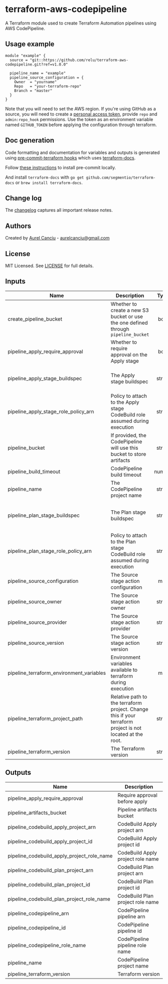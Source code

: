 # terraform-aws-codepipeline

A Terraform module used to create Terraform Automation pipelines using AWS CodePipeline.

## Usage example

```hcl
module "example" {
  source = "git::https://github.com/relu/terraform-aws-codepipeline.git?ref=v1.0.0"

  pipeline_name = "example"
  pipeline_source_configuration = {
    Owner  = "yourname"
    Repo   = "your-terraform-repo"
    Branch = "master"
  }
}
```

Note that you will need to set the AWS region. If you're using GitHub as a
source, you will need to create a [personal access
token](https://help.github.com/en/articles/creating-a-personal-access-token-for-the-command-line),
provide `repo` and `admin:repo_hook` permissions. Use the token as an
environment variable named `GITHUB_TOKEN` before applying the configuration
through terraform.

## Doc generation

Code formatting and documentation for variables and outputs is generated using
[pre-commit-terraform
hooks](https://github.com/antonbabenko/pre-commit-terraform) which uses
[terraform-docs](https://github.com/segmentio/terraform-docs).

Follow [these
instructions](https://github.com/antonbabenko/pre-commit-terraform#how-to-install)
to install pre-commit locally.

And install `terraform-docs` with `go get github.com/segmentio/terraform-docs`
or `brew install terraform-docs`.

## Change log

The
[changelog](https://github.com/relu/terraform-aws-codepipeline/tree/master/CHANGELOG.md)
captures all important release notes.

## Authors

Created by [Aurel Canciu](https://github.com/relu) - aurelcanciu@gmail.com

## License

MIT Licensed. See
[LICENSE](https://github.com/relu/terraform-aws-codepipeline/tree/master/LICENSE)
for full details.

<!-- BEGINNING OF PRE-COMMIT-TERRAFORM DOCS HOOK -->
## Inputs

| Name | Description | Type | Default | Required |
|------|-------------|:----:|:-----:|:-----:|
| create\_pipeline\_bucket | Whether to create a new S3 bucket or use the one defined through `pipeline_bucket` | bool | `"true"` | no |
| pipeline\_apply\_require\_approval | Whether to require approval on the Apply stage | bool | `"true"` | no |
| pipeline\_apply\_stage\_buildspec | The Apply stage buildspec | string | `"  version: 0.2\n  phases:\n    install:\n      runtime-versions:\n        golang: 1.12\n      commands:\n        - curl -o /tmp/terraform.zip \"https://releases.hashicorp.com/terraform/$${TERRAFORM_VERSION}/terraform_$${TERRAFORM_VERSION}_linux_amd64.zip\"\n        - unzip /tmp/terraform.zip -d /usr/bin/\n    build:\n      commands:\n        - cd $${TERRAFORM_DIRECTORY}\n        - terraform apply -auto-approve tfplan\n  "` | no |
| pipeline\_apply\_stage\_role\_policy\_arn | Policy to attach to the Apply stage CodeBuild role assumed during execution | string | `"arn:aws:iam::aws:policy/AdministratorAccess"` | no |
| pipeline\_bucket | If provided, the CodePipeline will use this bucket to store artifacts | string | `""` | no |
| pipeline\_build\_timeout | CodePipeline build timeout | number | `"5"` | no |
| pipeline\_name | The CodePipeline project name | string | n/a | yes |
| pipeline\_plan\_stage\_buildspec | The Plan stage buildspec | string | `"  version: 0.2\n  phases:\n    install:\n      runtime-versions:\n        golang: 1.12\n      commands:\n        - curl -o /tmp/terraform.zip \"https://releases.hashicorp.com/terraform/$${TERRAFORM_VERSION}/terraform_$${TERRAFORM_VERSION}_linux_amd64.zip\"\n        - unzip /tmp/terraform.zip -d /usr/bin/\n    pre_build:\n      commands:\n        - cd $${TERRAFORM_DIRECTORY}\n        - terraform init\n    build:\n      commands:\n        - terraform plan -out=tfplan\n  artifacts:\n    files:\n      - '**/*'\n  "` | no |
| pipeline\_plan\_stage\_role\_policy\_arn | Policy to attach to the Plan stage CodeBuild role assumed during execution | string | `"arn:aws:iam::aws:policy/ReadOnlyAccess"` | no |
| pipeline\_source\_configuration | The Source stage action configuration | map | `{}` | no |
| pipeline\_source\_owner | The Source stage action owner | string | `"ThirdParty"` | no |
| pipeline\_source\_provider | The Source stage action provider | string | `"GitHub"` | no |
| pipeline\_source\_version | The Source stage action version | string | `"1"` | no |
| pipeline\_terraform\_environment\_variables | Environment variables available to terraform during execution | map | `{}` | no |
| pipeline\_terraform\_project\_path | Relative path to the terraform project. Change this if your terraform project is not located at the root. | string | `"."` | no |
| pipeline\_terraform\_version | The Terraform version | string | `"0.12.9"` | no |

## Outputs

| Name | Description |
|------|-------------|
| pipeline\_apply\_require\_approval | Require approval before apply |
| pipeline\_artifacts\_bucket | Pipeline artifacts bucket |
| pipeline\_codebuild\_apply\_project\_arn | CodeBuild Apply project arn |
| pipeline\_codebuild\_apply\_project\_id | CodeBuild Apply project id |
| pipeline\_codebuild\_apply\_project\_role\_name | CodeBuild Apply project role name |
| pipeline\_codebuild\_plan\_project\_arn | CodeBuild Plan project arn |
| pipeline\_codebuild\_plan\_project\_id | CodeBuild Plan project id |
| pipeline\_codebuild\_plan\_project\_role\_name | CodeBuild Plan project role name |
| pipeline\_codepipeline\_arn | CodePipeline pipeline arn |
| pipeline\_codepipeline\_id | CodePipeline pipeline id |
| pipeline\_codepipeline\_role\_name | CodePipeline pipeline role name |
| pipeline\_name | CodePipeline project name |
| pipeline\_terraform\_version | Terraform version |

<!-- END OF PRE-COMMIT-TERRAFORM DOCS HOOK -->
